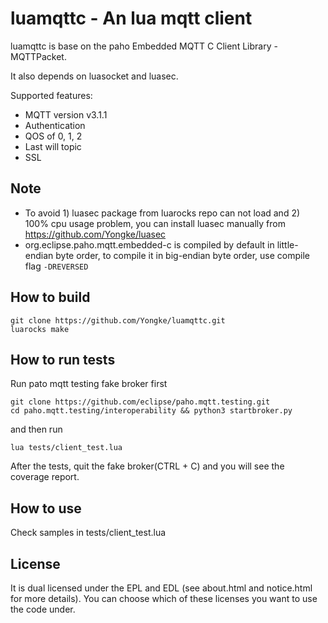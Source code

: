 # luamqttc - An lua mqtt client

luamqttc is base on the paho Embedded MQTT C Client Library - MQTTPacket.

It also depends on luasocket and luasec.

Supported features:
* MQTT version v3.1.1
* Authentication
* QOS of 0, 1, 2
* Last will topic
* SSL

## Note
* To avoid 1) luasec package from luarocks repo can not load and 2) 100% cpu usage problem, you can install luasec manually from https://github.com/Yongke/luasec
* org.eclipse.paho.mqtt.embedded-c is compiled by default in little-endian byte order, to compile it in big-endian byte order, use compile flag `-DREVERSED`

## How to build

```
git clone https://github.com/Yongke/luamqttc.git
luarocks make
```

## How to run tests

Run pato mqtt testing fake broker first
```
git clone https://github.com/eclipse/paho.mqtt.testing.git
cd paho.mqtt.testing/interoperability && python3 startbroker.py
```
and then run
```
lua tests/client_test.lua
```

After the tests, quit the fake broker(CTRL + C) and you will see the coverage report.

## How to use
Check samples in tests/client_test.lua

## License
It is dual licensed under the EPL and EDL (see about.html and notice.html for more details).  You can choose which of these licenses you want to use the code under.

